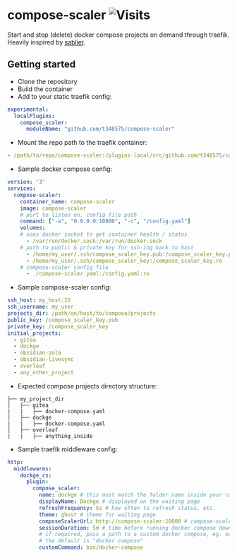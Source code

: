 # compose-scaler ![Visits](https://xn4nc029ta.execute-api.ap-south-1.amazonaws.com/default/repo-view-counter?repo=compose-scaler)
Start and stop (delete) docker compose projects on demand through traefik. Heavily inspired by [sablier](https://github.com/acouvreur/sablier).

## Getting started
* Clone the repository
* Build the container
* Add to your static traefik config:
```yaml
experimental:
  localPlugins:
    compose_scaler:
      moduleName: "github.com/t348575/compose-scaler"
```
* Mount the repo path to the traefik container:
```yaml
- /path/to/repo/compose-scaler:/plugins-local/src/github.com/t348575/compose-scaler
```
* Sample docker compose config:
```yaml
version: '3'
services:
  compose-scaler:
    container_name: compose-scaler
    image: compose-scaler
    # port to listen on, config file path
    command: ["-a", "0.0.0.0:10000", "-c", "/config.yaml"]
    volumes:
    # uses docker socket to get container health / status
      - /var/run/docker.sock:/var/run/docker.sock
    # path to public & private key for ssh-ing back to host
      - /home/my_user/.ssh/compose_scaler_key.pub:/compose_scaler_key.pub:ro
      - /home/my_user/.ssh/compose_scaler_key:/compose_scaler_key:ro
    # compose-scaler config file
      - ./compose-scaler.yaml:/config.yaml:ro
```

* Sample compose-scaler config:
```yaml
ssh_host: my_host:22
ssh_username: my_user
projects_dir: /path/on/host/to/compose/projects
public_key: /compose_scaler_key.pub
private_key: /compose_scaler_key
initial_projects:
  - gitea
  - dockge
  - obsidian-zola
  - obsidian-livesync
  - overleaf
  - any_other_project
```

* Expected compose projects directory structure:
```
├── my_project_dir
│   ├── gitea
|   |   ├── docker-compose.yaml
│   ├── dockge
|   |   ├── docker-compose.yaml
│   ├── overleaf
|   |   ├── anything_inside
```

* Sample traefik middleware config:
```yaml
http:
  middlewares:
    dockge_cs:
      plugin:
        compose_scaler:
          name: dockge # this must match the folder name inside your compose projects directory
          displayName: Dockge # displayed on the waiting page
          refreshFrequency: 5s # how often to refresh status, etc.
          theme: ghost # theme for waiting page
          composeScalerUrl: http://compose-scaler:10000 # compose-scaler uri
          sessionDuration: 5m # time before running docker compose down
          # if required, pass a path to a custom docker compose, eg. overleaf uses one
          # the default is "docker compose"
          customCommand: bin/docker-compose
```
